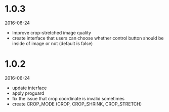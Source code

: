 # 1.0.3
2016-06-24

- Improve crop-stretched image quality
- create interface that users can choose whether control button should be inside of image or not
(default is false)

# 1.0.2
2016-06-24

- update interface
- apply proguard
- fix the issue that crop coordinate is invalid sometimes
- create CROP_MODE (CROP, CROP_SHRINK, CROP_STRETCH)